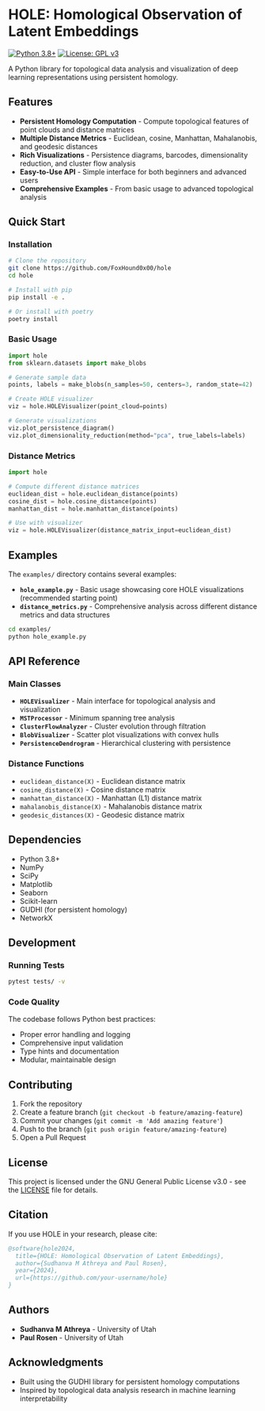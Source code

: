 # HOLE: Homological Observation of Latent Embeddings

[![Python 3.8+](https://img.shields.io/badge/python-3.8+-blue.svg)](https://www.python.org/downloads/)
[![License: GPL v3](https://img.shields.io/badge/License-GPLv3-blue.svg)](https://www.gnu.org/licenses/gpl-3.0)

A Python library for topological data analysis and visualization of deep learning representations using persistent homology.

## Features

- **Persistent Homology Computation** - Compute topological features of point clouds and distance matrices
- **Multiple Distance Metrics** - Euclidean, cosine, Manhattan, Mahalanobis, and geodesic distances
- **Rich Visualizations** - Persistence diagrams, barcodes, dimensionality reduction, and cluster flow analysis
- **Easy-to-Use API** - Simple interface for both beginners and advanced users
- **Comprehensive Examples** - From basic usage to advanced topological analysis

## Quick Start

### Installation

```bash
# Clone the repository
git clone https://github.com/FoxHound0x00/hole
cd hole

# Install with pip
pip install -e .

# Or install with poetry
poetry install
```

### Basic Usage

```python
import hole
from sklearn.datasets import make_blobs

# Generate sample data
points, labels = make_blobs(n_samples=50, centers=3, random_state=42)

# Create HOLE visualizer
viz = hole.HOLEVisualizer(point_cloud=points)

# Generate visualizations
viz.plot_persistence_diagram()
viz.plot_dimensionality_reduction(method="pca", true_labels=labels)
```

### Distance Metrics

```python
import hole

# Compute different distance matrices
euclidean_dist = hole.euclidean_distance(points)
cosine_dist = hole.cosine_distance(points)
manhattan_dist = hole.manhattan_distance(points)

# Use with visualizer
viz = hole.HOLEVisualizer(distance_matrix_input=euclidean_dist)
```

## Examples

The `examples/` directory contains several examples:

- **`hole_example.py`** - Basic usage showcasing core HOLE visualizations (recommended starting point)
- **`distance_metrics.py`** - Comprehensive analysis across different distance metrics and data structures

```bash
cd examples/
python hole_example.py
```

## API Reference

### Main Classes

- **`HOLEVisualizer`** - Main interface for topological analysis and visualization
- **`MSTProcessor`** - Minimum spanning tree analysis
- **`ClusterFlowAnalyzer`** - Cluster evolution through filtration
- **`BlobVisualizer`** - Scatter plot visualizations with convex hulls
- **`PersistenceDendrogram`** - Hierarchical clustering with persistence

### Distance Functions

- `euclidean_distance(X)` - Euclidean distance matrix
- `cosine_distance(X)` - Cosine distance matrix  
- `manhattan_distance(X)` - Manhattan (L1) distance matrix
- `mahalanobis_distance(X)` - Mahalanobis distance matrix
- `geodesic_distances(X)` - Geodesic distance matrix

## Dependencies

- Python 3.8+
- NumPy
- SciPy  
- Matplotlib
- Seaborn
- Scikit-learn
- GUDHI (for persistent homology)
- NetworkX

## Development

### Running Tests

```bash
pytest tests/ -v
```

### Code Quality

The codebase follows Python best practices:
- Proper error handling and logging
- Comprehensive input validation
- Type hints and documentation
- Modular, maintainable design

## Contributing

1. Fork the repository
2. Create a feature branch (`git checkout -b feature/amazing-feature`)
3. Commit your changes (`git commit -m 'Add amazing feature'`)
4. Push to the branch (`git push origin feature/amazing-feature`)
5. Open a Pull Request

## License

This project is licensed under the GNU General Public License v3.0 - see the [LICENSE](LICENSE) file for details.

## Citation

If you use HOLE in your research, please cite:

```bibtex
@software{hole2024,
  title={HOLE: Homological Observation of Latent Embeddings},
  author={Sudhanva M Athreya and Paul Rosen},
  year={2024},
  url={https://github.com/your-username/hole}
}
```

## Authors

- **Sudhanva M Athreya** - University of Utah
- **Paul Rosen** - University of Utah

## Acknowledgments

- Built using the GUDHI library for persistent homology computations
- Inspired by topological data analysis research in machine learning interpretability
